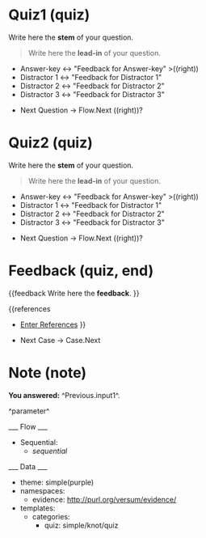 # Quiz1 (quiz)

Write here the **stem** of your question.

> Write here the **lead-in** of your question.
+ Answer-key <-> "Feedback for Answer-key" >((right))
+ Distractor 1 <-> "Feedback for Distractor 1"
+ Distractor 2 <-> "Feedback for Distractor 2"
+ Distractor 3 <-> "Feedback for Distractor 3"

* Next Question -> Flow.Next ((right))?

# Quiz2 (quiz)

Write here the **stem** of your question.

> Write here the **lead-in** of your question.
+ Answer-key <-> "Feedback for Answer-key" >((right))
+ Distractor 1 <-> "Feedback for Distractor 1"
+ Distractor 2 <-> "Feedback for Distractor 2"
+ Distractor 3 <-> "Feedback for Distractor 3"

* Next Question -> Flow.Next ((right))?

# Feedback (quiz, end)

{{feedback
Write here the **feedback**.
}}

{{references
* [Enter References](References)
}}

* Next Case -> Case.Next

# Note (note)

**You answered:** ^Previous.input1^.



^parameter^

___ Flow ___

* Sequential:
  * _sequential_

___ Data ___

* theme: simple(purple)
* namespaces:
  * evidence: http://purl.org/versum/evidence/
* templates:
  * categories:
    * quiz: simple/knot/quiz
